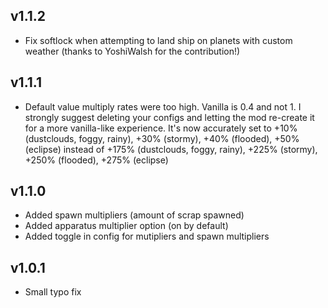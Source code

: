 ## v1.1.2
- Fix softlock when attempting to land ship on planets with custom weather (thanks to YoshiWalsh for the contribution!)
## v1.1.1
- Default value multiply rates were too high. Vanilla is 0.4 and not 1. I strongly suggest deleting your configs and letting the mod re-create it for a more vanilla-like experience. It's now accurately set to +10% (dustclouds, foggy, rainy), +30% (stormy), +40% (flooded), +50% (eclipse) instead of +175% (dustclouds, foggy, rainy), +225% (stormy), +250% (flooded), +275% (eclipse) 
## v1.1.0
- Added spawn multipliers (amount of scrap spawned)
- Added apparatus multiplier option (on by default)
- Added toggle in config for mutipliers and spawn multipliers
## v1.0.1
- Small typo fix
